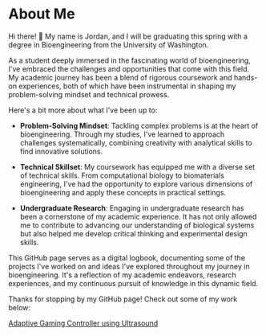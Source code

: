 # About Me

Hi there! 👋 My name is Jordan, and I will be graduating this spring with a degree in Bioengineering from the University of Washington.

As a student deeply immersed in the fascinating world of bioengineering, I've embraced the challenges and opportunities that come with this field. My academic journey has been a blend of rigorous coursework and hands-on experiences, both of which have been instrumental in shaping my problem-solving mindset and technical prowess.

Here's a bit more about what I've been up to:

- **Problem-Solving Mindset**: Tackling complex problems is at the heart of bioengineering. Through my studies, I've learned to approach challenges systematically, combining creativity with analytical skills to find innovative solutions.

- **Technical Skillset**: My coursework has equipped me with a diverse set of technical skills. From computational biology to biomaterials engineering, I've had the opportunity to explore various dimensions of bioengineering and apply these concepts in practical settings.

- **Undergraduate Research**: Engaging in undergraduate research has been a cornerstone of my academic experience. It has not only allowed me to contribute to advancing our understanding of biological systems but also helped me develop critical thinking and experimental design skills.

This GitHub page serves as a digital logbook, documenting some of the projects I've worked on and ideas I've explored throughout my journey in bioengineering. It's a reflection of my academic endeavors, research experiences, and my continuous pursuit of knowledge in this dynamic field.

Thanks for stopping by my GitHub page! Check out some of my work below:

[Adaptive Gaming Controller using Ultrasound](Ultras)

